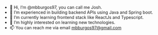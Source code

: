 - 👋 Hi, I’m @mbburgos97, you can call me Josh.
- 👀 I’m experienced in building backend APIs using Java and Spring boot. 
- 🌱 I’m currently learning frontend stack like ReactJs and Typescript.
- 💞️ I’m highly interested on learning new technologies.
- 📫 You can reach me via email mbburgos97@gmail.com

<!---
mbburgos97/mbburgos97 is a ✨ special ✨ repository because its `README.md` (this file) appears on your GitHub profile.
You can click the Preview link to take a look at your changes.
--->
